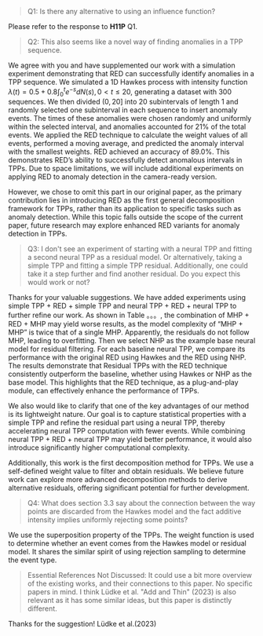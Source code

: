 >Q1: Is there any alternative to using an influence function?

Please refer to the response to **H11P** Q1.

>Q2: This also seems like a novel way of finding anomalies in a TPP sequence.

We agree with you and have supplemented our work with a simulation experiment demonstrating that RED can successfully identify anomalies in a TPP sequence. We simulated a 1D Hawkes process with intensity function $\lambda(t)=0.5+0.8\int_0^t e^{-s}dN(s),0<t\leq 20$, generating a dataset with 300 sequences. We then divided $(0,20]$ into 20 subintervals of length 1 and randomly selected one subinterval in each sequence to insert anomaly events. The times of these anomalies were chosen randomly and uniformly within the selected interval, and anomalies accounted for 21% of the total events. We applied the RED technique to calculate the weight values of all events, performed a moving average, and predicted the anomaly interval with the smallest weights. RED achieved an accuracy of 89.0%. This demonstrates RED’s ability to successfully detect anomalous intervals in TPPs. Due to space limitations, we will include additional experiments on applying RED to anomaly detection in the camera-ready version.

However, we chose to omit this part in our original paper, as the primary contribution lies in introducing RED as the first general decomposition framework for TPPs, rather than its application to specific tasks such as anomaly detection. While this topic falls outside the scope of the current paper, future research may explore enhanced RED variants for anomaly detection in TPPs.


>Q3: I don't see an experiment of starting with a neural TPP and fitting a second neural TPP as a residual model. Or alternatively, taking a simple TPP and fitting a simple TPP residual. Additionally, one could take it a step further and find another residual. Do you expect this would work or not?

Thanks for your valuable suggestions. We have added experiments using simple TPP + RED + simple TPP and neural TPP + RED + neural TPP to further refine our work. As shown in Table 。。。, the combination of MHP + RED + MHP may yield worse results, as the model complexity of “MHP + MHP” is twice that of a single MHP. Apparently, the residuals do not follow MHP, leading to overfitting.
Then we select NHP as the example base neural model for residual filtering. For each baseline neural TPP, we compare its performance with the original RED using Hawkes and the RED using NHP. The results demonstrate that Residual TPPs with the RED technique consistently outperform the baseline, whether using Hawkes or NHP as the base model. This highlights that the RED technique, as a plug-and-play module, can effectively enhance the performance of TPPs.

We also would like to clarify that one of the key advantages of our method is its lightweight nature. Our goal is to capture statistical properties with a simple TPP and refine the residual part using a neural TPP, thereby accelerating neural TPP computation with fewer events. While combining neural TPP + RED + neural TPP may yield better performance, it would also introduce significantly higher computational complexity.

Additionally, this work is the first decomposition method for TPPs. We use a self-defined weight value to filter and obtain residuals. We believe future work can explore more advanced decomposition methods to derive alternative residuals, offering significant potential for further development.

>Q4: What does section 3.3 say about the connection between the way points are discarded from the Hawkes model and the fact additive intensity implies uniformly rejecting some points?

We use the superposition property of the TPPs. The weight function is used to determine whether an event comes from the Hawkes model or residual model. It shares the similar spirit of using rejection sampling to determine the event type.

>Essential References Not Discussed: It could use a bit more overview of the existing works, and their connections to this paper. No specific papers in mind. I think Lüdke et al. "Add and Thin" (2023) is also relevant as it has some similar ideas, but this paper is distinctly different.

Thanks for the suggestion! Lüdke et al.(2023) 